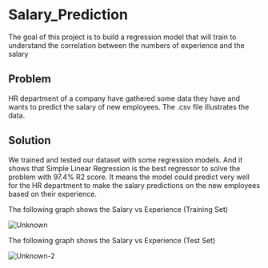 # Salary_Prediction

The goal of this project is to build a regression model that will train to understand the correlation between the numbers of experience and the salary

## Problem

HR department of a company have gathered some data they have and wants to predict the salary of new employees. The .csv file illustrates the data. 

## Solution

We trained and tested our dataset with some regression models. And it shows that Simple Linear Regression is the best regressor to solve the problem with 97.4% R2 score. It means the model could predict very well for the HR department to make the salary predictions on the new employees based on their experience.

The following graph shows the Salary vs Experience (Training Set)

![Unknown](https://user-images.githubusercontent.com/86167177/128644495-5ac68c6b-12c7-497e-b97a-40c070c54b5d.jpg)


The following graph shows the Salary vs Experience (Test Set)

![Unknown-2](https://user-images.githubusercontent.com/86167177/128644514-01e9963b-bcaf-4996-8d99-c4b2b8c13ca5.jpg)


 



